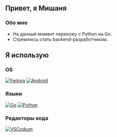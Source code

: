 ## Привет, я Мишаня

### Обо мне
-  На данный момент перехожу с Python на Go.
-  Стремлюсь стать backend-разработчиком.

## Я использую

### OS
[![Fedora](https://img.shields.io/badge/Fedora-51A2DA?style=for-the-badge&logo=fedora&logoColor=fff)](#)
[![Android](https://img.shields.io/badge/Android-3DDC84?style=for-the-badge&logo=android&logoColor=white)](#)

### Языки
[![Go](https://img.shields.io/badge/Go-%2300ADD8.svg?style=for-the-badge&logo=go&logoColor=white)](#)
[![Python](https://img.shields.io/badge/Python-3776AB?style=for-the-badge&logo=python&logoColor=fff)](#)

### Редакторы кода
[![VSCodium](https://img.shields.io/badge/VSCodium-2F80ED?style=for-the-badge&logo=vscodium&logoColor=fff)](#)
